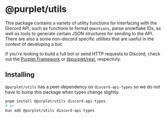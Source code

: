# @purplet/utils

This package contains a variety of utility functions for interfacing with the Discord API, such as functions to format `@mentions`, parse snowflake IDs, as well as tools to generate certain JSON structures for sending to the API. There are also a some non-discord specific utilities that are useful in the context of developing a bot.

If you're looking to build a full bot or send HTTP requests to Discord, check out the [Purplet Framework](https://purplet.js.org) or [@purplet/rest](https://npmjs.com/@purplet/rest), respectivly.

## Installing

`@purplet/utils` has a peer-dependency on `discord-api-types` so we do not have to bump this package when types change slightly.

```sh
pnpm install @purplet/utils discord-api-types
# or
bun add @purplet/utils discord-api-types
```
